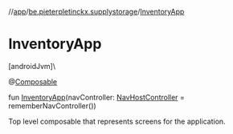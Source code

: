 //[app](../../index.md)/[be.pieterpletinckx.supplystorage](index.md)/[InventoryApp](-inventory-app.md)

# InventoryApp

[androidJvm]\

@[Composable](https://developer.android.com/reference/kotlin/androidx/compose/runtime/Composable.html)

fun [InventoryApp](-inventory-app.md)(navController: [NavHostController](https://developer.android.com/reference/kotlin/androidx/navigation/NavHostController.html) = rememberNavController())

Top level composable that represents screens for the application.
